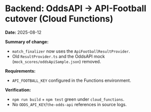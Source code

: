# Backend: OddsAPI → API-Football cutover (Cloud Functions)

**Date:** 2025-08-12

**Summary of change:**
- `match_finalizer` now uses the `ApiFootballResultProvider`.
- Old `ResultProvider.ts` and the OddsAPI mock (`mock_scores/oddsApiSample.json`) removed.

**Requirements:**
- `API_FOOTBALL_KEY` configured in the Functions environment.

**Verification:**
- `npm run build` + `npm test` green under `cloud_functions`.
- No `ODDS_API_KEY`/`the-odds-api` references in source logs.
